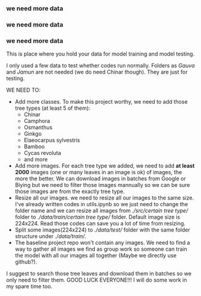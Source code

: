 ### we need more data
### we need more data
### we need more data

This is place where you hold your data for model training and model testing.

I only used a few data to test whether codes run normally. Folders as *Gauva* and *Jamun* are not needed (we do need Chinar though). They are just for testing.

WE NEED TO:
- Add more classes. To make this project worthy, we need to add those tree types (at least 5 of them):
    - Chinar
    - Camphora
    - Osmanthus
    - Ginkgo
    - Elaeocarpus sylvestris
    - Bamboo
    - Cycas revoluta
    - and more
- Add more images. For each tree type we added, we need to add **at least 2000** images (one or many leaves in an image is ok) of images, the more the better. We can download images in batches from Google or Biying but we need to filter those images mannually so we can be sure those images are from the exactly tree type.
- Resize all our images. we need to resize all our images to the same size. I've already written codes in utils.ipynb so we just need to change the folder name and we can resize all images from *./src/certain tree type/* folder to *./data/train/certain tree type/* folder. Default image size is 224x224. Read those codes can save you a lot of time from resizing.
- Split some images(224x224) to *./data/test/* folder with the same folder structure under *./data/train/*.
- The baseline project repo won't contain any images. We need to find a way to gather all images we find as group work so someone can train the model with all our images all together (Maybe we directly use github?). 

I suggest to search those tree leaves and download them in batches so we only need to filter them. GOOD LUCK EVERYONE!!! I will do some work in my spare time too.
